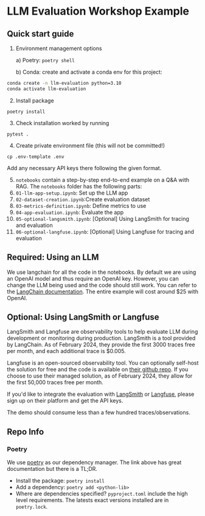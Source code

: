 # LLM Evaluation Workshop Example
## Quick start guide

1. Environment management options
   
    a)  Poetry: ```poetry shell```
    
    b) Conda: create and activate a conda env for this project:
```bash
conda create -n llm-evaluation python=3.10
conda activate llm-evaluation
```

2. Install package
```
poetry install
```

3. Check installation worked by running 
```
pytest .
```

4. Create private environment file (this will not be committed!)
```
cp .env-template .env
```
Add any necessary API keys there following the given format.

5. `notebooks` contain a step-by-step end-to-end example on a Q&A with RAG.
The `notebooks` folder has the following parts:
1. `01-llm-app-setup.ipynb`: Set up the LLM app
2. `02-dataset-creation.ipynb`:Create evaluation dataset
3. `03-metrics-definition.ipynb`: Define metrics to use
4. `04-app-evaluation.ipynb`: Evaluate the app
5. `05-optional-langsmith.ipynb`: [Optional] Using LangSmith for tracing and evaluation
6. `06-optional-langfuse.ipynb`: [Optional] Using Langfuse for tracing and evaluation

## Required: Using an LLM
We use langchain for all the code in the notebooks. By default we are using an OpenAI model and thus require an OpenAI key. However, you can change the LLM being used and the code should still work. You can refer to the [LangChain documentation](https://python.langchain.com/docs/integrations/llms/). The entire example will cost around $25 with OpenAI.

## Optional: Using LangSmith or Langfuse
LangSmith and Langfuse are observability tools to help evaluate LLM during development or monitoring during production. LangSmith is a tool provided by LangChain. As of February 2024, they provide the first 3000 traces free per month, and each additional trace is $0.005.

Langfuse is an open-sourced observability tool. You can optionally self-host the solution for free and the code is available on [their github repo](https://github.com/langfuse/langfuse). If you choose to use their managed solution, as of February 2024, they allow for the first 50,000 traces free per month.

If you'd like to integrate the evaluation with [LangSmith](https://smith.langchain.com/) or [Langfuse](https://langfuse.com/), please sign up on their platform and get the API keys.

The demo should consume less than a few hundred traces/observations. 

## Repo Info
### Poetry
We use [poetry](https://python-poetry.org/) as our dependency manager.
The link above has great documentation but there is a TL;DR.

- Install the package: `poetry install`
- Add a dependency: `poetry add <python-lib>`
- Where are dependencies specified? `pyproject.toml` include the high level requirements. The latests exact versions installed are in `poetry.lock`.

